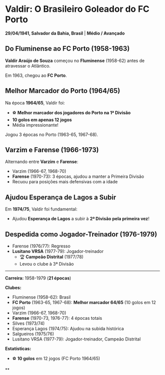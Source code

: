 # Valdir: O Brasileiro Goleador do FC Porto

**29/04/1941, Salvador da Bahia, Brasil** | **Médio / Avançado**

## Do Fluminense ao FC Porto (1958-1963)

**Valdir Araújo de Souza** começou no **Fluminense** (1958-62) antes de atravessar o Atlântico.

Em 1963, chegou ao **FC Porto**.

## Melhor Marcador do Porto (1964/65)

Na época **1964/65**, Valdir foi:
- ⚽ **Melhor marcador dos jogadores do Porto na 1ª Divisão**
- **10 golos em apenas 12 jogos**
- Média impressionante!

Jogou 3 épocas no Porto (1963-65, 1967-68).

## Varzim e Farense (1966-1973)

Alternando entre **Varzim** e **Farense**:
- Varzim (1966-67, 1968-70)
- **Farense** (1970-73): 3 épocas, ajudou a manter a Primeira Divisão
- Recuou para posições mais defensivas com a idade

## Ajudou Esperança de Lagos a Subir

Em **1974/75**, Valdir foi fundamental:
- Ajudou **Esperança de Lagos** a subir à **2ª Divisão pela primeira vez**!

## Despedida como Jogador-Treinador (1976-1979)

- Farense (1976/77): Regresso
- **Lusitano VRSA** (1977-79): Jogador-treinador
  - 🏆 **Campeão Distrital** (1977/78)
  - Levou o clube à 3ª Divisão

---

**Carreira:** 1958-1979 (**21 épocas**)

**Clubes:**
- Fluminense (1958-62): Brasil
- **FC Porto** (1963-65, 1967-68): **Melhor marcador 64/65** (10 golos em 12 jogos)
- Varzim (1966-67, 1968-70)
- **Farense** (1970-73, 1976-77): 4 épocas totais
- Silves (1973/74)
- Esperança Lagos (1974/75): Ajudou na subida histórica
- Salgueiros (1975/76)
- Lusitano VRSA (1977-79): Jogador-treinador, Campeão Distrital

**Estatísticas:**
- ⚽ **10 golos** em 12 jogos (FC Porto 1964/65)

**